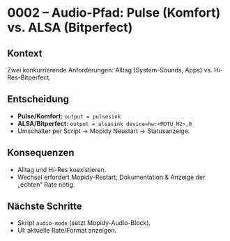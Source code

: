 # 0002 – Audio-Pfad: Pulse (Komfort) vs. ALSA (Bitperfect)

## Kontext

Zwei konkurrierende Anforderungen: Alltag (System-Sounds, Apps) vs. Hi-Res-Bitperfect.

## Entscheidung

- **Pulse/Komfort:** `output = pulsesink`
- **ALSA/Bitperfect:** `output = alsasink device=hw:<MOTU_M2>,0`
- Umschalter per Script → Mopidy Neustart → Statusanzeige.

## Konsequenzen

- Alltag und Hi-Res koexistieren.
- Wechsel erfordert Mopidy-Restart; Dokumentation & Anzeige der „echten“ Rate nötig.

## Nächste Schritte

- Skript `audio-mode` (setzt Mopidy-Audio-Block).
- UI: aktuelle Rate/Format anzeigen.
